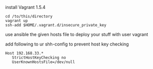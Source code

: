 install Vagrant 1.5.4

    cd /to/this/directory
    vagrant up
    ssh-add $HOME/.vagrant.d/insecure_private_key

use ansible the given hosts file to deploy your stuff with user vagrant

add following to ur shh-config to prevent host key checking

    Host 192.168.33.*
       StrictHostKeyChecking no
       UserKnownHostsFile=/dev/null
